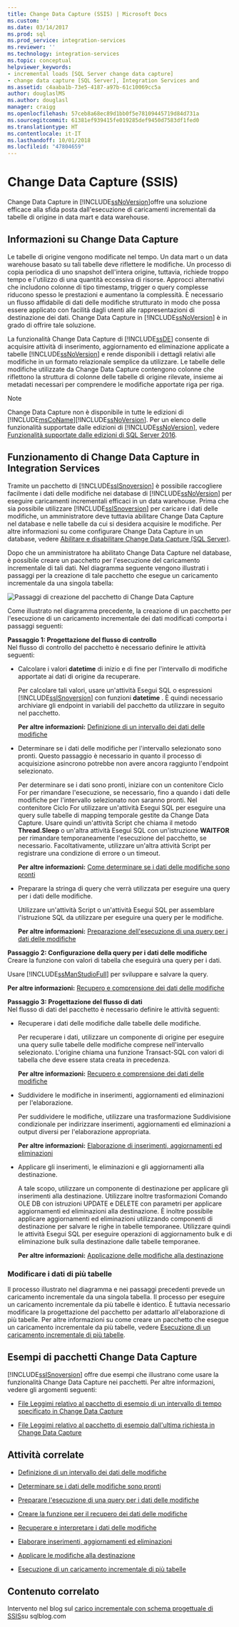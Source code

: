 ```yaml
---
title: Change Data Capture (SSIS) | Microsoft Docs
ms.custom: ''
ms.date: 03/14/2017
ms.prod: sql
ms.prod_service: integration-services
ms.reviewer: ''
ms.technology: integration-services
ms.topic: conceptual
helpviewer_keywords:
- incremental loads [SQL Server change data capture]
- change data capture [SQL Server], Integration Services and
ms.assetid: c4aaba1b-73e5-4187-a97b-61c10069cc5a
author: douglaslMS
ms.author: douglasl
manager: craigg
ms.openlocfilehash: 57ceb8a68ec89d1bb0f5e78109445719d84d731a
ms.sourcegitcommit: 61381ef939415fe019285def9450d7583df1fed0
ms.translationtype: HT
ms.contentlocale: it-IT
ms.lasthandoff: 10/01/2018
ms.locfileid: "47804659"
---
```

# <a name="change-data-capture-ssis"></a>Change Data Capture (SSIS)
  Change Data Capture in [!INCLUDE[ssNoVersion](../../includes/ssnoversion-md.md)]offre una soluzione efficace alla sfida posta dall'esecuzione di caricamenti incrementali da tabelle di origine in data mart e data warehouse.  
  
## <a name="what-is-change-data-capture"></a>Informazioni su Change Data Capture  
 Le tabelle di origine vengono modificate nel tempo. Un data mart o un data warehouse basato su tali tabelle deve riflettere le modifiche. Un processo di copia periodica di uno snapshot dell'intera origine, tuttavia, richiede troppo tempo e l'utilizzo di una quantità eccessiva di risorse. Approcci alternativi che includono colonne di tipo timestamp, trigger o query complesse riducono spesso le prestazioni e aumentano la complessità. È necessario un flusso affidabile di dati delle modifiche strutturato in modo che possa essere applicato con facilità dagli utenti alle rappresentazioni di destinazione dei dati. Change Data Capture in [!INCLUDE[ssNoVersion](../../includes/ssnoversion-md.md)] è in grado di offrire tale soluzione.  
  
 La funzionalità Change Data Capture di [!INCLUDE[ssDE](../../includes/ssde-md.md)] consente di acquisire attività di inserimento, aggiornamento ed eliminazione applicate a tabelle [!INCLUDE[ssNoVersion](../../includes/ssnoversion-md.md)] e rende disponibili i dettagli relativi alle modifiche in un formato relazionale semplice da utilizzare. Le tabelle delle modifiche utilizzate da Change Data Capture contengono colonne che riflettono la struttura di colonne delle tabelle di origine rilevate, insieme ai metadati necessari per comprendere le modifiche apportate riga per riga.  
  
> [!NOTE]  
>  Change Data Capture non è disponibile in tutte le edizioni di [!INCLUDE[msCoName](../../includes/msconame-md.md)][!INCLUDE[ssNoVersion](../../includes/ssnoversion-md.md)]. Per un elenco delle funzionalità supportate dalle edizioni di [!INCLUDE[ssNoVersion](../../includes/ssnoversion-md.md)], vedere [Funzionalità supportate dalle edizioni di SQL Server 2016](~/sql-server/editions-and-supported-features-for-sql-server-2016.md).  
  
## <a name="how-change-data-capture-works-in-integration-services"></a>Funzionamento di Change Data Capture in Integration Services  
 Tramite un pacchetto di [!INCLUDE[ssISnoversion](../../includes/ssisnoversion-md.md)] è possibile raccogliere facilmente i dati delle modifiche nei database di [!INCLUDE[ssNoVersion](../../includes/ssnoversion-md.md)] per eseguire caricamenti incrementali efficaci in un data warehouse. Prima che sia possibile utilizzare [!INCLUDE[ssISnoversion](../../includes/ssisnoversion-md.md)] per caricare i dati delle modifiche, un amministratore deve tuttavia abilitare Change Data Capture nel database e nelle tabelle da cui si desidera acquisire le modifiche. Per altre informazioni su come configurare Change Data Capture in un database, vedere [Abilitare e disabilitare Change Data Capture &#40;SQL Server&#41;](../../relational-databases/track-changes/enable-and-disable-change-data-capture-sql-server.md).  
  
 Dopo che un amministratore ha abilitato Change Data Capture nel database, è possibile creare un pacchetto per l'esecuzione del caricamento incrementale di tali dati. Nel diagramma seguente vengono illustrati i passaggi per la creazione di tale pacchetto che esegue un caricamento incrementale da una singola tabella:  
  
 ![Passaggi di creazione del pacchetto di Change Data Capture](../../integration-services/change-data-capture/media/cdc-package-creation.gif "Passaggi di creazione del pacchetto di Change Data Capture")  
  
 Come illustrato nel diagramma precedente, la creazione di un pacchetto per l'esecuzione di un caricamento incrementale dei dati modificati comporta i passaggi seguenti:  
  
 **Passaggio 1: Progettazione del flusso di controllo**  
 Nel flusso di controllo del pacchetto è necessario definire le attività seguenti:  
  
-   Calcolare i valori **datetime** di inizio e di fine per l'intervallo di modifiche apportate ai dati di origine da recuperare.  
  
     Per calcolare tali valori, usare un'attività Esegui SQL o espressioni [!INCLUDE[ssISnoversion](../../includes/ssisnoversion-md.md)] con funzioni **datetime** . È quindi necessario archiviare gli endpoint in variabili del pacchetto da utilizzare in seguito nel pacchetto.  
  
     **Per altre informazioni:** [Definizione di un intervallo dei dati delle modifiche](../../integration-services/change-data-capture/specify-an-interval-of-change-data.md)  
  
-   Determinare se i dati delle modifiche per l'intervallo selezionato sono pronti. Questo passaggio è necessario in quanto il processo di acquisizione asincrono potrebbe non avere ancora raggiunto l'endpoint selezionato.  
  
     Per determinare se i dati sono pronti, iniziare con un contenitore Ciclo For per rimandare l'esecuzione, se necessario, fino a quando i dati delle modifiche per l'intervallo selezionato non saranno pronti. Nel contenitore Ciclo For utilizzare un'attività Esegui SQL per eseguire una query sulle tabelle di mapping temporale gestite da Change Data Capture. Usare quindi un'attività Script che chiama il metodo **Thread.Sleep** o un'altra attività Esegui SQL con un'istruzione **WAITFOR** per rimandare temporaneamente l'esecuzione del pacchetto, se necessario. Facoltativamente, utilizzare un'altra attività Script per registrare una condizione di errore o un timeout.  
  
     **Per altre informazioni:** [Come determinare se i dati delle modifiche sono pronti](../../integration-services/change-data-capture/determine-whether-the-change-data-is-ready.md)  
  
-   Preparare la stringa di query che verrà utilizzata per eseguire una query per i dati delle modifiche.  
  
     Utilizzare un'attività Script o un'attività Esegui SQL per assemblare l'istruzione SQL da utilizzare per eseguire una query per le modifiche.  
  
     **Per altre informazioni:** [Preparazione dell'esecuzione di una query per i dati delle modifiche](../../integration-services/change-data-capture/prepare-to-query-for-the-change-data.md)  
  
 **Passaggio 2: Configurazione della query per i dati delle modifiche**  
 Creare la funzione con valori di tabella che eseguirà una query per i dati.  
  
 Usare [!INCLUDE[ssManStudioFull](../../includes/ssmanstudiofull-md.md)] per sviluppare e salvare la query.  
  
 **Per altre informazioni:** [Recupero e comprensione dei dati delle modifiche](../../integration-services/change-data-capture/retrieve-and-understand-the-change-data.md)  
  
 **Passaggio 3: Progettazione del flusso di dati**  
 Nel flusso di dati del pacchetto è necessario definire le attività seguenti:  
  
-   Recuperare i dati delle modifiche dalle tabelle delle modifiche.  
  
     Per recuperare i dati, utilizzare un componente di origine per eseguire una query sulle tabelle delle modifiche comprese nell'intervallo selezionato. L'origine chiama una funzione Transact-SQL con valori di tabella che deve essere stata creata in precedenza.  
  
     **Per altre informazioni:** [Recupero e comprensione dei dati delle modifiche](../../integration-services/change-data-capture/retrieve-and-understand-the-change-data.md)  
  
-   Suddividere le modifiche in inserimenti, aggiornamenti ed eliminazioni per l'elaborazione.  
  
     Per suddividere le modifiche, utilizzare una trasformazione Suddivisione condizionale per indirizzare inserimenti, aggiornamenti ed eliminazioni a output diversi per l'elaborazione appropriata.  
  
     **Per altre informazioni:** [Elaborazione di inserimenti, aggiornamenti ed eliminazioni](../../integration-services/change-data-capture/process-inserts-updates-and-deletes.md)  
  
-   Applicare gli inserimenti, le eliminazioni e gli aggiornamenti alla destinazione.  
  
     A tale scopo, utilizzare un componente di destinazione per applicare gli inserimenti alla destinazione. Utilizzare inoltre trasformazioni Comando OLE DB con istruzioni UPDATE e DELETE con parametri per applicare aggiornamenti ed eliminazioni alla destinazione. È inoltre possibile applicare aggiornamenti ed eliminazioni utilizzando componenti di destinazione per salvare le righe in tabelle temporanee. Utilizzare quindi le attività Esegui SQL per eseguire operazioni di aggiornamento bulk e di eliminazione bulk sulla destinazione dalle tabelle temporanee.  
  
     **Per altre informazioni:** [Applicazione delle modifiche alla destinazione](../../integration-services/change-data-capture/apply-the-changes-to-the-destination.md)  
  
### <a name="change-data-from-multiple-tables"></a>Modificare i dati di più tabelle  
 Il processo illustrato nel diagramma e nei passaggi precedenti prevede un caricamento incrementale da una singola tabella. Il processo per eseguire un caricamento incrementale da più tabelle è identico. È tuttavia necessario modificare la progettazione del pacchetto per adattarlo all'elaborazione di più tabelle. Per altre informazioni su come creare un pacchetto che esegue un caricamento incrementale da più tabelle, vedere [Esecuzione di un caricamento incrementale di più tabelle](../../integration-services/change-data-capture/perform-an-incremental-load-of-multiple-tables.md).  
  
## <a name="samples-of-change-data-capture-packages"></a>Esempi di pacchetti Change Data Capture  
 [!INCLUDE[ssISnoversion](../../includes/ssisnoversion-md.md)] offre due esempi che illustrano come usare la funzionalità Change Data Capture nei pacchetti. Per altre informazioni, vedere gli argomenti seguenti:  
  
-   [File Leggimi relativo al pacchetto di esempio di un intervallo di tempo specificato in Change Data Capture](http://go.microsoft.com/fwlink/?LinkId=133507)  
  
-   [File Leggimi relativo al pacchetto di esempio dall'ultima richiesta in Change Data Capture](http://go.microsoft.com/fwlink/?LinkId=133508)  
  
## <a name="related-tasks"></a>Attività correlate  
  
-   [Definizione di un intervallo dei dati delle modifiche](../../integration-services/change-data-capture/specify-an-interval-of-change-data.md)  
  
-   [Determinare se i dati delle modifiche sono pronti](../../integration-services/change-data-capture/determine-whether-the-change-data-is-ready.md)  
  
-   [Preparare l'esecuzione di una query per i dati delle modifiche](../../integration-services/change-data-capture/prepare-to-query-for-the-change-data.md)  
  
-   [Creare la funzione per il recupero dei dati delle modifiche](../../integration-services/change-data-capture/create-the-function-to-retrieve-the-change-data.md)  
  
-   [Recuperare e interpretare i dati delle modifiche](../../integration-services/change-data-capture/retrieve-and-understand-the-change-data.md)  
  
-   [Elaborare inserimenti, aggiornamenti ed eliminazioni](../../integration-services/change-data-capture/process-inserts-updates-and-deletes.md)  
  
-   [Applicare le modifiche alla destinazione](../../integration-services/change-data-capture/apply-the-changes-to-the-destination.md)  
  
-   [Esecuzione di un caricamento incrementale di più tabelle](../../integration-services/change-data-capture/perform-an-incremental-load-of-multiple-tables.md)  
  
## <a name="related-content"></a>Contenuto correlato  
 Intervento nel blog sul [carico incrementale con schema progettuale di SSIS](http://go.microsoft.com/fwlink/?LinkId=217679)su sqlblog.com  
  
  
